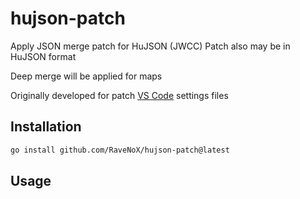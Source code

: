 # hujson-patch

Apply JSON merge patch for HuJSON (JWCC)
Patch also may be in HuJSON format

Deep merge will be applied for maps

Originally developed for patch [VS Code](https://code.visualstudio.com/) settings files

## Installation
```sh
go install github.com/RaveNoX/hujson-patch@latest
```

## Usage
```sh

```